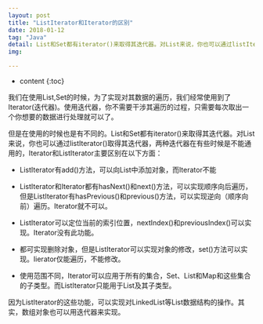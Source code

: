 ```yaml
---
layout: post
title: "ListIterator和Iterator的区别"
date: 2018-01-12
tag: "Java"
detail: List和Set都有iterator()来取得其迭代器。对List来说，你也可以通过listIterator()取得其迭代器，两种迭代器在有些时候是不能通用的。
img: 

---
```


* content
{:toc}

我们在使用List,Set的时候，为了实现对其数据的遍历，我们经常使用到了Iterator(迭代器)。使用迭代器，你不需要干涉其遍历的过程，只需要每次取出一个你想要的数据进行处理就可以了。

但是在使用的时候也是有不同的。List和Set都有iterator()来取得其迭代器。对List来说，你也可以通过listIterator()取得其迭代器，两种迭代器在有些时候是不能通用的，Iterator和ListIterator主要区别在以下方面：

* ListIterator有add()方法，可以向List中添加对象，而Iterator不能

* ListIterator和Iterator都有hasNext()和next()方法，可以实现顺序向后遍历，但是ListIterator有hasPrevious()和previous()方法，可以实现逆向（顺序向前）遍历。Iterator就不可以。

* ListIterator可以定位当前的索引位置，nextIndex()和previousIndex()可以实现。Iterator没有此功能。

* 都可实现删除对象，但是ListIterator可以实现对象的修改，set()方法可以实现。Iierator仅能遍历，不能修改。

* 使用范围不同，Iterator可以应用于所有的集合，Set、List和Map和这些集合的子类型。而ListIterator只能用于List及其子类型。

因为ListIterator的这些功能，可以实现对LinkedList等List数据结构的操作。其实，数组对象也可以用迭代器来实现。